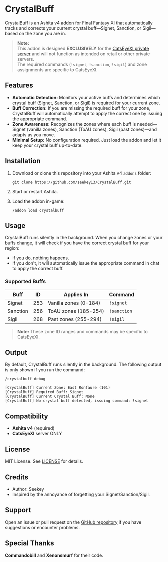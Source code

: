 # CrystalBuff

CrystalBuff is an Ashita v4 addon for Final Fantasy XI that automatically tracks and corrects your current crystal buff—Signet, Sanction, or Sigil—based on the zone you are in.

> **Note:**  
> This addon is designed **EXCLUSIVELY** for the [CatsEyeXI private server](https://www.catseyexi.com/) and will not function as intended on retail or other private servers.  
> The required commands (`!signet`, `!sanction`, `!sigil`) and zone assignments are specific to CatsEyeXI.

## Features

- **Automatic Detection:** Monitors your active buffs and determines which crystal buff (Signet, Sanction, or Sigil) is required for your current zone.
- **Buff Correction:** If you are missing the required buff for your zone, CrystalBuff will automatically attempt to apply the correct one by issuing the appropriate command.
- **Zone Awareness:** Recognizes the zones where each buff is needed—Signet (vanilla zones), Sanction (ToAU zones), Sigil (past zones)—and adapts as you move.
- **Minimal Setup:** No configuration required. Just load the addon and let it keep your crystal buff up-to-date.

## Installation

1. Download or clone this repository into your Ashita v4 `addons` folder:

   ```
   git clone https://github.com/seekey13/CrystalBuff.git
   ```

2. Start or restart Ashita.
3. Load the addon in-game:

   ```
   /addon load crystalbuff
   ```

## Usage

CrystalBuff runs silently in the background. When you change zones or your buffs change, it will check if you have the correct crystal buff for your region:

- If you do, nothing happens.
- If you don't, it will automatically issue the appropriate command in chat to apply the correct buff.

### Supported Buffs

| Buff    | ID  | Applies In             | Command     |
|---------|-----|------------------------|-------------|
| Signet  | 253 | Vanilla zones (0-184)  | `!signet`   |
| Sanction| 256 | ToAU zones (185-254)   | `!sanction` |
| Sigil   | 268 | Past zones (255-294)   | `!sigil`    |

> **Note:** These zone ID ranges and commands may be specific to CatsEyeXI.

## Output

By default, CrystalBuff runs silently in the background. The following output is only shown if you run the command:
```
/crystalbuff debug
```

```
[CrystalBuff] Current Zone: East Ronfaure (101)
[CrystalBuff] Required Buff: Signet
[CrystalBuff] Current Crystal Buff: None
[CrystalBuff] No crystal buff detected, issuing command: !signet
```

## Compatibility

- **Ashita v4** (required)
- **CatsEyeXI** server ONLY

## License

MIT License. See [LICENSE](LICENSE) for details.

## Credits

- Author: Seekey
- Inspired by the annoyance of forgetting your Signet/Sanction/Sigil.

## Support

Open an issue or pull request on the [GitHub repository](https://github.com/seekey13/CrystalBuff) if you have suggestions or encounter problems.

## Special Thanks

**Commandobill** and **Xenonsmurf** for their code.